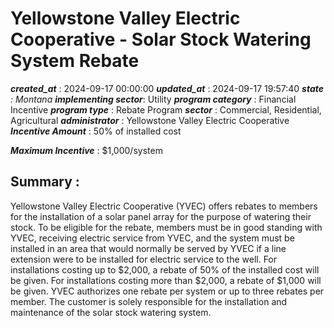 # Yellowstone Valley Electric Cooperative - Solar Stock Watering System Rebate 
 ***created_at*** : 2024-09-17 00:00:00 
 ***updated_at*** : 2024-09-17 19:57:40 
 ***state** : Montana 
 **implementing sector***: Utility 
 ***program category*** : Financial Incentive 
 ***program type*** : Rebate Program 
 ***sector*** : Commercial, Residential, Agricultural 
 ***administrator*** : Yellowstone Valley Electric Cooperative 
 ***Incentive Amount*** : 50% of installed cost

 
 ***Maximum Incentive*** : $1,000/system

 
 ## Summary : 
 Yellowstone Valley Electric Cooperative (YVEC) offers rebates to members for
the installation of a solar panel array for the purpose of watering their
stock. To be eligible for the rebate, members must be in good standing with
YVEC, receiving electric service from YVEC, and the system must be installed
in an area that would normally be served by YVEC if a line extension were to
be installed for electric service to the well. For installations costing up to
$2,000, a rebate of 50% of the installed cost will be given. For installations
costing more than $2,000, a rebate of $1,000 will be given. YVEC authorizes
one rebate per system or up to three rebates per member. The customer is
solely responsible for the installation and maintenance of the solar stock
watering system.

 
 
